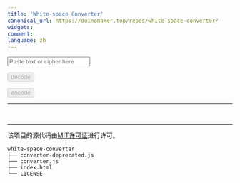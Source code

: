 ```yaml
---
title: 'White-space Converter'
canonical_url: https://duinomaker.top/repos/white-space-converter/
widgets:
comment:
language: zh
---
```


<div class="field has-addons">
<p class="control"><input id="cipher" class="input" type="text" placeholder="Paste text or cipher here"></p>
<p class="control"><button id="decode" class="button" onclick="decode()" disabled>decode</button></p>
<p class="control"><button id="encode" class="button" onclick="encode()" data-clipboard-target="#out" disabled>encode</button></p>
</div>

---

<p id="out" class="mono"><br /></p>
<script src="https://cdn.jsdelivr.net/npm/crypto-js@latest/crypto-js.min.js"></script>
<script src="https://cdn.jsdelivr.net/npm/clipboard@latest/dist/clipboard.min.js"></script>
<script src="converter.js"></script>

---

<!-- 该页面中的内容由<a rel="license" href="https://creativecommons.org/licenses/by-nc-sa/4.0/" title="Creative Commons Attribution-NonCommercial-ShareAlike 4.0 International License" target="_blank">CC BY-NC-SA 4.0</a>进行许可； -->
该项目的源代码由<a rel="license" href="https://opensource.org/licenses/mit-license.php" title="The MIT License" target="_blank">MIT许可证</a>进行许可。

``` plain project-hierarchy >folded
white-space-converter
├── converter-deprecated.js
├── converter.js
├── index.html
└── LICENSE
```